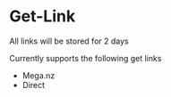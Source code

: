 # Get-Link

All links will be stored for 2 days

Currently supports the following get links

- Mega.nz
- Direct
